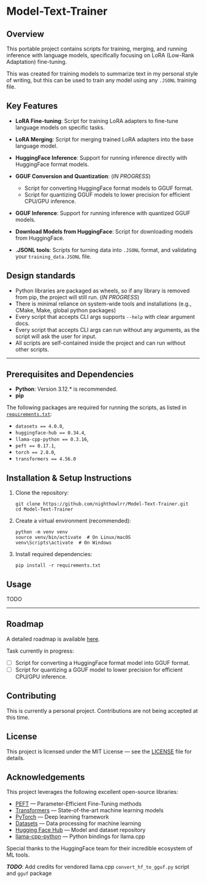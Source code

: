 # Model-Text-Trainer

## Overview
This portable project contains scripts for training, merging, and running inference with language models, 
specifically focusing on LoRA (Low-Rank Adaptation) fine-tuning.

This was created for training models to summarize text in my personal style of writing, 
but this can be used to train any model using any `.JSONL` training file.

## Key Features
- **LoRA Fine-tuning**: Script for training LoRA adapters to fine-tune language models on specific tasks. 
- **LoRA Merging**: Script for merging trained LoRA adapters into the base language model.
- **HuggingFace Inference**: Support for running inference directly with HuggingFace format models.
- **GGUF Conversion and Quantization**: (*IN PROGRESS*)
  - Script for converting HuggingFace format models to GGUF format.
  - Script for quantizing GGUF models to lower precision for efficient CPU/GPU inference.
- **GGUF Inference**: Support for running inference with quantized GGUF models.


- **Download Models from HuggingFace**: Script for downloading models from HuggingFace.
- **.JSONL tools**: Scripts for turning data into `.JSONL` format, and validating your `training_data.JSONL` file.

## Design standards
- Python libraries are packaged as wheels, so if any library is removed from pip, the project will still run. (*IN PROGRESS*) 
- There is minimal reliance on system-wide tools and installations (e.g., CMake, Make, global python packages)
- Every script that accepts CLI args supports `--help` with clear argument docs.
- Every script that accepts CLI args can run without any arguments, as the script will ask the user for input.
- All scripts are self-contained inside the project and can run without other scripts.

---

## Prerequisites and Dependencies
- **Python**: Version 3.12.* is recommended.
- **pip**

The following packages are required for running the scripts, as listed in [`requirements.txt`](requirements.txt):
- `datasets == 4.0.0`, 
- `huggingface-hub == 0.34.4`, 
- `llama-cpp-python == 0.3.16`, 
- `peft == 0.17.1`, 
- `torch == 2.8.0`, 
- `transformers == 4.56.0`

## Installation & Setup Instructions
1. Clone the repository:
    ```
    git clone https://github.com/nighthowlrr/Model-Text-Trainer.git
    cd Model-Text-Trainer 
    ```
2. Create a virtual environment (recommended):
    ```
    python -m venv venv
    source venv/bin/activate  # On Linux/macOS
    venv\Scripts\activate  # On Windows
    ```
3. Install required dependencies:
    ```
    pip install -r requirements.txt
    ```

## Usage
TODO

---

## Roadmap
A detailed roadmap is available [here](notes/Detailed-To-Do.md).

Task currently in progress:
- [ ] Script for converting a HuggingFace format model into GGUF format.
- [ ] Script for quantizing a GGUF model to lower precision for efficient CPU/GPU inference.

## Contributing
This is currently a personal project. Contributions are not being accepted at this time.

## License
This project is licensed under the MIT License — see the [LICENSE](LICENSE) file for details.

## Acknowledgements
This project leverages the following excellent open-source libraries:
* [PEFT](https://github.com/huggingface/peft) — Parameter-Efficient Fine-Tuning methods
* [Transformers](https://github.com/huggingface/transformers) — State-of-the-art machine learning models
* [PyTorch](https://pytorch.org/) — Deep learning framework
* [Datasets](https://github.com/huggingface/datasets) — Data processing for machine learning
* [Hugging Face Hub](https://github.com/huggingface/huggingface_hub) — Model and dataset repository
* [llama-cpp-python](https://github.com/abetlen/llama-cpp-python) — Python bindings for llama.cpp

Special thanks to the HuggingFace team for their incredible ecosystem of ML tools.

***TODO***: Add credits for vendored llama.cpp `convert_hf_to_gguf.py` script and `gguf` package